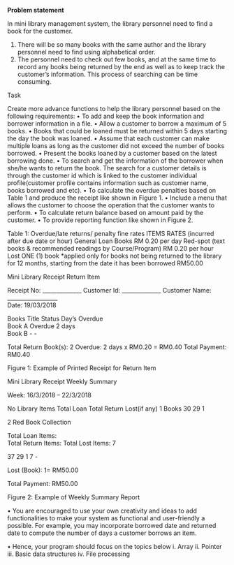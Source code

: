 <b>Problem statement</b>

In mini library management system, the library personnel need to find a book for the customer. 
1. There will be so many books with the same author and the library personnel need to find using alphabetical order.
2. The personnel need to check out few books, and at the same time to record any books being returned by the end as well as to keep track the customer’s information.  This process of searching can be time consuming. 

Task

Create more advance functions to help the library personnel based on the following requirements:
•	To add and keep the book information and borrower information in a file.
•	Allow a customer to borrow a maximum of 5 books.
•	Books that could be loaned must be returned within 5 days starting the day the book was loaned.
•	Assume that each customer can make multiple loans as long as the customer did not exceed the number of books borrowed.
•	Present the books loaned by a customer based on the latest borrowing done.
•	To search and get the information of the borrower when she/he wants to return the book. The search for a customer details is through the customer id which is linked to the   	customer individual profile(customer profile contains information such as customer name, books borrowed and etc).
•	To calculate the overdue penalties based on Table 1 and produce the receipt like shown in Figure 1.
•	Include a menu that allows the customer to choose the operation that the customer wants to perform.
•	To calculate return balance based on amount paid by the customer.
•	To provide reporting function like shown in Figure 2.


Table 1: Overdue/late returns/ penalty fine rates
ITEMS	RATES 
(incurred after due date or hour)
General Loan Books	RM 0.20 per day
Red-spot
(text books & recommended readings by Course/Program)	RM 0.20 per hour
Lost ONE (1) book
*applied only for books not being returned to the library for 12 months, starting from the date it has been borrowed	RM50.00



Mini Library Receipt
Return Item

Receipt No: ______________
Customer Id: ______________
Customer Name: __________________                      
Date: 19/03/2018                                  

Books Title   	Status             Day’s Overdue              		
Book A                   	Overdue	                2 days		
Book B	-	                         -		
			
Total Return Book(s):  2
Overdue: 2 days x RM0.20 = RM0.40 
Total Payment: RM0.40			

Figure 1: Example of Printed Receipt for Return Item












Mini Library Receipt
Weekly Summary

Week: 16/3/2018 – 22/3/2018

No        Library Items	Total  Loan  	Total Return	Lost(if any)
 1         Books	    30	      29	     1
			
 2        Red Book Collection

Total Loan Items:  
Total Return Items:
Total Lost Items:	     7

 37
 29
   1	       7
	      - 

Lost (Book): 1= RM50.00

Total Payment: RM50.00
			

Figure 2: Example of Weekly Summary Report

•	You are encouraged to use your own creativity and ideas to add functionalities to make your system as functional and user-friendly a possible. For example, you may incorporate borrowed date and returned date to compute the number of days a customer borrows an item.

•	Hence, your program should focus on the topics below 
i. Array 
ii. Pointer 
iii. Basic data structures 
iv. File processing 

